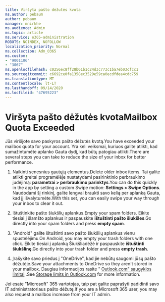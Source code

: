 ```yaml
---
title: Viršyta pašto dėžutės kvota
ms.author: pebaum
author: pebaum
manager: mnirkhe
ms.audience: Admin
ms.topic: article
ms.service: o365-administration
ROBOTS: NOINDEX, NOFOLLOW
localization_priority: Normal
ms.collection: Adm_O365
ms.custom:
- "9001106"
- "3067"
ms.openlocfilehash: c0256ec8ff28b61b1c24d3c773c1ba7eb03cfcc1
ms.sourcegitcommit: c6692ce0fa1358ec3529e59ca0ecdfdea4cdc759
ms.translationtype: MT
ms.contentlocale: lt-LT
ms.lasthandoff: 09/14/2020
ms.locfileid: "47695223"
---
```

# <a name="mailbox-quota-exceeded"></a><span data-ttu-id="02ac4-102">Viršyta pašto dėžutės kvota</span><span class="sxs-lookup"><span data-stu-id="02ac4-102">Mailbox Quota Exceeded</span></span>

<span data-ttu-id="02ac4-103">Jūs viršijote savo paskyros pašto dėžutės kvotą.</span><span class="sxs-lookup"><span data-stu-id="02ac4-103">You have exceeded your mailbox quota for your account.</span></span> <span data-ttu-id="02ac4-104">Yra keli veiksmai, kuriuos galite atlikti, kad sumažintumėte aplanko Gauta dydį, kad būtų patogiau atlikti.</span><span class="sxs-lookup"><span data-stu-id="02ac4-104">There are several steps you can take to reduce the size of your inbox for better performance.</span></span>

1. <span data-ttu-id="02ac4-105">Naikinti senesnius gautųjų elementus.</span><span class="sxs-lookup"><span data-stu-id="02ac4-105">Delete older inbox items.</span></span> <span data-ttu-id="02ac4-106">Tai galite atlikti greitai programėlėje nustatydami pasirinktinio perbraukimo judėjimą: **parametrai > perbraukimo parinktys**.</span><span class="sxs-lookup"><span data-stu-id="02ac4-106">You can do this quickly in the app by setting a custom Swipe motion: **Settings > Swipe Options**.</span></span> <span data-ttu-id="02ac4-107">Naudodami šį rinkinį, galite lengvai braukti savo kelią per aplanką Gauta, kad jį išvalytumėte.</span><span class="sxs-lookup"><span data-stu-id="02ac4-107">With this set, you can easily swipe your way through your inbox to clear it out.</span></span>

2. <span data-ttu-id="02ac4-108">Ištuštinkite pašto šiukšlių aplankus.</span><span class="sxs-lookup"><span data-stu-id="02ac4-108">Empty your spam folders.</span></span> <span data-ttu-id="02ac4-109">Eikite tiesiai į šlamšto aplankus ir paspauskite **ištuštinti pašto šiukšles**.</span><span class="sxs-lookup"><span data-stu-id="02ac4-109">Go directly into your spam folders and press **empty spam**.</span></span>

3. <span data-ttu-id="02ac4-110">"Android" galite ištuštinti savo pašto šiukšlių aplankus vienu spustelėjimu.</span><span class="sxs-lookup"><span data-stu-id="02ac4-110">On Android, you may empty your trash folders with one click.</span></span> <span data-ttu-id="02ac4-111">Eikite tiesiai į aplanką Šiukšliadėžė ir paspauskite **ištuštinti šiukšlinę**.</span><span class="sxs-lookup"><span data-stu-id="02ac4-111">Go directly into your trash folder and press **empty trash**.</span></span> 

4. <span data-ttu-id="02ac4-112">Įrašykite savo priedus į "OneDrive", kad jie nebūtų saugomi jūsų pašto dėžutėje.</span><span class="sxs-lookup"><span data-stu-id="02ac4-112">Save your attachments to OneDrive so they aren't stored in your mailbox.</span></span> <span data-ttu-id="02ac4-113">Daugiau informacijos rasite " [Outlook.com" saugyklos limitai](https://support.office.com/article/storage-limits-in-outlook-com-7ac99134-69e5-4619-ac0b-2d313bba5e9e) .</span><span class="sxs-lookup"><span data-stu-id="02ac4-113">See [Storage limits in Outlook.com](https://support.office.com/article/storage-limits-in-outlook-com-7ac99134-69e5-4619-ac0b-2d313bba5e9e) for more information.</span></span> 

<span data-ttu-id="02ac4-114">Jei esate "Microsoft" 365 vartotojas, taip pat galite paprašyti padidinti savo IT administratoriaus pašto dėžutę.</span><span class="sxs-lookup"><span data-stu-id="02ac4-114">If you are a Microsoft 365 user, you may also request a mailbox increase from your IT admin.</span></span>